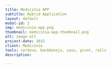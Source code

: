 ```yaml
---
title: Medicinia APP
subtitle: Hybrid Application
layout: default
modal-id: 2
img: medicinia-app.png
thumbnail: medicinia-app-thumbnail.png
alt: image-alt
project-date: 2015
client: Medicinia
tools: cordova, backbonejs, sass, grunt, rails
description:

---
```

